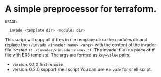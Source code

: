 A simple preprocessor for terraform.
====================================

```sh
USAGE:

  invade <template dir> <modules dir>
```

This script will copy all tf files in the template dir to the modules dir
and replace the `//invade <invader name> <args>` with the content of the
invader file located at `./invader/<invader name>.tf`.
The invader file is a piece of tf file with ERB template.
The args are formed as `key=value` pairs.

* version: 0.1.0 first release
* version: 0.2.0 support shell script
  You can use `#invade` for shell script.
